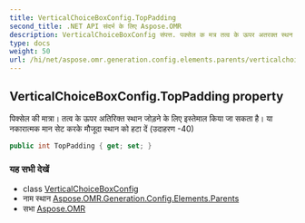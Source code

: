 ```yaml
---
title: VerticalChoiceBoxConfig.TopPadding
second_title: .NET API संदर्भ के लिए Aspose.OMR
description: VerticalChoiceBoxConfig संपत्त. पक्सेल क मत्र तत्व के ऊपर अतरक्त स्थन जड़ने के लए इस्तेमल कय ज सकत है य नकरत्मक मन सेट करके मजूद स्थन क हट दें उदहरण 40
type: docs
weight: 50
url: /hi/net/aspose.omr.generation.config.elements.parents/verticalchoiceboxconfig/toppadding/
---
```

## VerticalChoiceBoxConfig.TopPadding property

पिक्सेल की मात्रा। तत्व के ऊपर अतिरिक्त स्थान जोड़ने के लिए इस्तेमाल किया जा सकता है। या नकारात्मक मान सेट करके मौजूदा स्थान को हटा दें (उदाहरण -40)

```csharp
public int TopPadding { get; set; }
```

### यह सभी देखें

* class [VerticalChoiceBoxConfig](../)
* नाम स्थान [Aspose.OMR.Generation.Config.Elements.Parents](../../verticalchoiceboxconfig/)
* सभा [Aspose.OMR](../../../)


